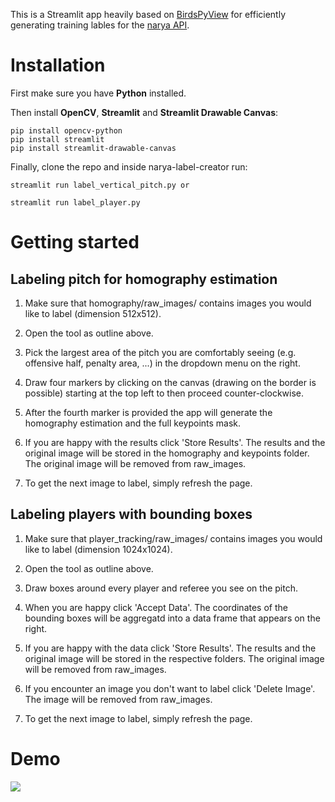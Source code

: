 This is a Streamlit app heavily based on [BirdsPyView](https://github.com/rjtavares/BirdsPyView) for efficiently generating training lables for the [narya API](https://github.com/DonsetPG/narya).

# Installation

First make sure you have **Python** installed.

Then install **OpenCV**, **Streamlit** and **Streamlit Drawable Canvas**:

    pip install opencv-python
    pip install streamlit
    pip install streamlit-drawable-canvas

Finally, clone the repo and inside narya-label-creator run:

    streamlit run label_vertical_pitch.py or
    
    streamlit run label_player.py

# Getting started

## Labeling pitch for homography estimation

1. Make sure that homography/raw_images/ contains images you would like to label (dimension 512x512).

2. Open the tool as outline above.

3. Pick the largest area of the pitch you are comfortably seeing (e.g. offensive half, penalty area, ...) in the dropdown menu on the right.

4. Draw four markers by clicking on the canvas (drawing on the border is possible) starting at the top left to then proceed counter-clockwise.

5. After the fourth marker is provided the app will generate the homography estimation and the full keypoints mask.

6. If you are happy with the results click 'Store Results'. The results and the original image will be stored in the homography and keypoints folder. The original image will be removed from raw_images.

7. To get the next image to label, simply refresh the page.

## Labeling players with bounding boxes

1. Make sure that player_tracking/raw_images/ contains images you would like to label (dimension 1024x1024).

2. Open the tool as outline above.

3. Draw boxes around every player and referee you see on the pitch.

4. When you are happy click 'Accept Data'. The coordinates of the bounding boxes will be aggregatd into a data frame that appears on the right.

5. If you are happy with the data click 'Store Results'. The results and the original image will be stored in the respective folders. The original image will be removed from raw_images.

6. If you encounter an image you don't want to label click 'Delete Image'. The image will be removed from raw_images.

7. To get the next image to label, simply refresh the page.

# Demo

![](pitch_demo.gif?raw=true)